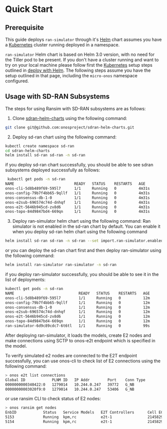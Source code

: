# Quick Start 

## Prerequisite

This guide deploys `ran-simulator` through it's [Helm] chart assumes you have a
[Kubernetes] cluster running deployed in a namespace.

`ran-simulator` Helm chart is based on Helm 3.0 version, with no need for the Tiller pod to be present.
If you don't have a cluster running and want to try on your local machine please follow first
the [Kubernetes] setup steps outlined in [deploy with Helm](https://docs.onosproject.org/developers/deploy_with_helm/).
The following steps assume you have the setup outlined in that page, including the `micro-onos` namespace configured.

## Usage with SD-RAN Subsystems

The steps for using Ransim with SD-RAN subsystems are as follows:

1) Clone [sdran-helm-charts][sdran-helm-charts] using the following command:
```bash
git clone git@github.com:onosproject/sdran-helm-charts.git
````
2) Deploy sd-ran chart using the following command:

```bash
kubectl create namespace sd-ran
cd sdran-helm-charts
helm install sd-ran sd-ran -n sd-ran
```
if you deploy sd-ran chart successfully, you should be able to see
sdran subsystems deployed successfully as follows:
```bash
 kubectl get pods -n sd-ran
NAME                           READY   STATUS    RESTARTS   AGE
onos-cli-5d8b489f69-595l7      1/1     Running   0          4m31s
onos-config-79b7f4bb65-9qllf   1/1     Running   0          4m31s
onos-consensus-db-1-0          1/1     Running   0          4m31s
onos-e2sub-696574c74d-dnhqf    1/1     Running   0          4m31s
onos-e2t-5646b945cd-zv8d6      1/1     Running   0          4m31s
onos-topo-84d9847bd4-669qn     1/1     Running   0          4m31s
```

3) Deploy ran-simulator helm chart using the following command:
Ran simulator is not enabled in the sd-ran chart by default. You can enable it
when you deploy sd-ran helm chart using the following command 

```bash
helm install sd-ran sd-ran -n sd-ran --set import.ran-simulator.enabled=true
````   
or you can deploy the sd-ran chart first and then
deploy ran-simulator using the following command:
   
```bash
helm install ran-simulator ran-simulator -n sd-ran
```

if you deploy ran-simulator successfully, you should be able to see it
in the list of deployments:

```bash
kubectl get pods -n sd-ran
NAME                             READY   STATUS    RESTARTS   AGE
onos-cli-5d8b489f69-595l7        1/1     Running   0          12m
onos-config-79b7f4bb65-9qllf     1/1     Running   0          12m
onos-consensus-db-1-0            1/1     Running   0          12m
onos-e2sub-696574c74d-dnhqf      1/1     Running   0          12m
onos-e2t-5646b945cd-zv8d6        1/1     Running   0          12m
onos-topo-84d9847bd4-669qn       1/1     Running   0          12m
ran-simulator-6d9c89cdc7-6t6tl   1/1     Running   0          99s
```

After deploying ran-simulator, it loads the models, create E2 nodes and make connections using SCTP
to onos-e2t endpoint which is specified in the model. 

To verify simulated e2 nodes are connected to the E2T endpoint successfully, 
you can use onos-cli to check list of E2 connections using the following command:

```bash
> onos e2t list connections
Global ID            PLNM ID   IP Addr        Port    Conn Type
0000000000340422:0   1279014   10.244.0.247   39772   G_NB
00000000003020f9:0   1279014   10.244.0.247   53406   G_NB
```

or use ransim CLI to check status of E2 nodes:
```bash
> onos ransim get nodes
EnbID            Status   Service Models   E2T Controllers      Cell ECGIs
5153             Running  kpm,rc           e2t-1                21458294227473,21458294227474,21458294227475
5154             Running  kpm,rc           e2t-1                21458294227489,21458294227490,21458294227475
```


[Helm]: https://helm.sh/
[Kubernetes]: https://kubernetes.io/
[kind]: https://kind.sigs.k8s.io
[Directions API]: https://developers.google.com/maps/documentation/directions/start
[sdran-helm-charts]: https://github.com/onosproject/sdran-helm-charts
